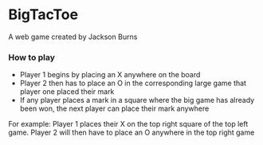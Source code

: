 # BigTacToe
A web game created by Jackson Burns

### How to play

- Player 1 begins by placing an X anywhere on the board<br>
- Player 2 then has to place an O in the corresponding large game that player one placed their mark<br>
- If any player places a mark in a square where the big game has already been won, the next player can place their mark anywhere</p>

<p>For example: Player 1 places their X on the top right square of the top left game. Player 2 will then have to
place an O anywhere in the top right game</p>
